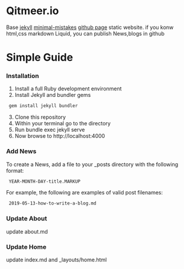
# Qitmeer.io

Base [jekyll](https://jekyllrb.com/) [minimal-mistakes](https://github.com/mmistakes/minimal-mistakes) [github page](https://pages.github.com/)  static website. if you konw html,css markdown Liquid, you can publish News,blogs in github



# Simple Guide
### Installation

1. Install a full Ruby development environment
2. Install Jekyll and bundler gems
```bash
 gem install jekyll bundler
```
3. Clone this repository
4. Within your terminal go to the  directory 
5. Run bundle exec jekyll serve
6. Now browse to http://localhost:4000
### Add News
To create a News, add a file to your _posts directory with the following format:
```bash
 YEAR-MONTH-DAY-title.MARKUP
```
For example, the following are examples of valid post filenames:
```bash
 2019-05-13-how-to-write-a-blog.md
```


### Update About
update about.md

### Update Home
update index.md and _layouts/home.html




